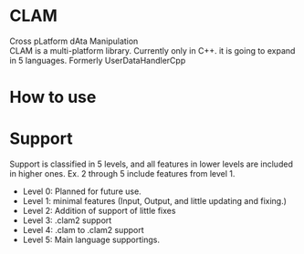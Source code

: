 # CLAM
Cross pLatform dAta Manipulation  
CLAM is a multi-platform library. Currently only in C++. it is going to expand in 5 languages.
Formerly UserDataHandlerCpp
# How to use
# Support
Support is classified in 5 levels, and all features in lower levels are included in higher ones. Ex. 2 through 5 include features from level 1.
* Level 0: Planned for future use.
* Level 1: minimal features (Input, Output, and little updating and fixing.)
* Level 2: Addition of support of little fixes
* Level 3: .clam2 support
* Level 4: .clam to .clam2 support
* Level 5: Main language supportings.
